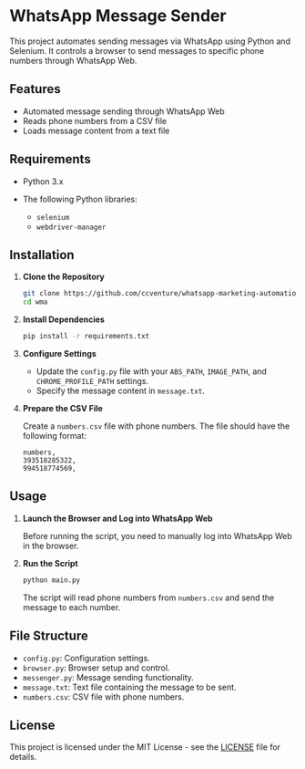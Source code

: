# WhatsApp Message Sender

This project automates sending messages via WhatsApp using Python and Selenium. It controls a browser to send messages to specific phone numbers through WhatsApp Web.

## Features

- Automated message sending through WhatsApp Web
- Reads phone numbers from a CSV file
- Loads message content from a text file

## Requirements

- Python 3.x
- The following Python libraries:

  - `selenium`
  - `webdriver-manager`

## Installation

1. **Clone the Repository**

   ```bash
   git clone https://github.com/ccventure/whatsapp-marketing-automation.git wma
   cd wma
   ```

2. **Install Dependencies**

   ```bash
   pip install -r requirements.txt
   ```

3. **Configure Settings**

   - Update the `config.py` file with your `ABS_PATH`, `IMAGE_PATH`, and `CHROME_PROFILE_PATH` settings.
   - Specify the message content in `message.txt`.

4. **Prepare the CSV File**

   Create a `numbers.csv` file with phone numbers. The file should have the following format:

   ```plaintext
   numbers,
   393518285322,
   994518774569,
   ```

## Usage

1. **Launch the Browser and Log into WhatsApp Web**

   Before running the script, you need to manually log into WhatsApp Web in the browser.

2. **Run the Script**

   ```bash
   python main.py
   ```

   The script will read phone numbers from `numbers.csv` and send the message to each number.

## File Structure

- `config.py`: Configuration settings.
- `browser.py`: Browser setup and control.
- `messenger.py`: Message sending functionality.
- `message.txt`: Text file containing the message to be sent.
- `numbers.csv`: CSV file with phone numbers.

## License

This project is licensed under the MIT License - see the [LICENSE](LICENSE) file for details.
